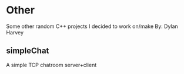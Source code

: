 # Other
Some other random C++ projects I decided to work on/make
By: Dylan Harvey
## simpleChat
A simple TCP chatroom server+client